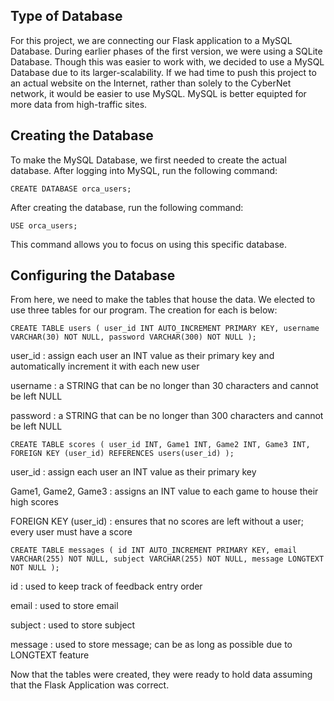 ## Type of Database
For this project, we are connecting our Flask application to a MySQL Database. During earlier phases of the first version, we were using a SQLite Database. Though this was easier to work with, we decided to use a MySQL Database due to its larger-scalability. If we had time to push this project to an actual website on the Internet, rather than solely to the CyberNet network, it would be easier to use MySQL. MySQL is better equipted for more data from high-traffic sites.

## Creating the Database
To make the MySQL Database, we first needed to create the actual database. After logging into MySQL, run the following command:
```
CREATE DATABASE orca_users;
```
After creating the database, run the following command:
```
USE orca_users;
```
This command allows you to focus on using this specific database.

## Configuring the Database

From here, we need to make the tables that house the data. We elected to use three tables for our program. The creation for each is below:
```
CREATE TABLE users ( user_id INT AUTO_INCREMENT PRIMARY KEY, username VARCHAR(30) NOT NULL, password VARCHAR(300) NOT NULL );
```
user_id : assign each user an INT value as their primary key and automatically increment it with each new user

username : a STRING that can be no longer than 30 characters and cannot be left NULL

password : a STRING that can be no longer than 300 characters and cannot be left NULL

```
CREATE TABLE scores ( user_id INT, Game1 INT, Game2 INT, Game3 INT, FOREIGN KEY (user_id) REFERENCES users(user_id) );
```
user_id : assign each user an INT value as their primary key

Game1, Game2, Game3 : assigns an INT value to each game to house their high scores

FOREIGN KEY (user_id) : ensures that no scores are left without a user; every user must have a score

```
CREATE TABLE messages ( id INT AUTO_INCREMENT PRIMARY KEY, email VARCHAR(255) NOT NULL, subject VARCHAR(255) NOT NULL, message LONGTEXT NOT NULL );
```
id : used to keep track of feedback entry order

email : used to store email

subject : used to store subject

message : used to store message; can be as long as possible due to LONGTEXT feature


Now that the tables were created, they were ready to hold data assuming that the Flask Application was correct.
